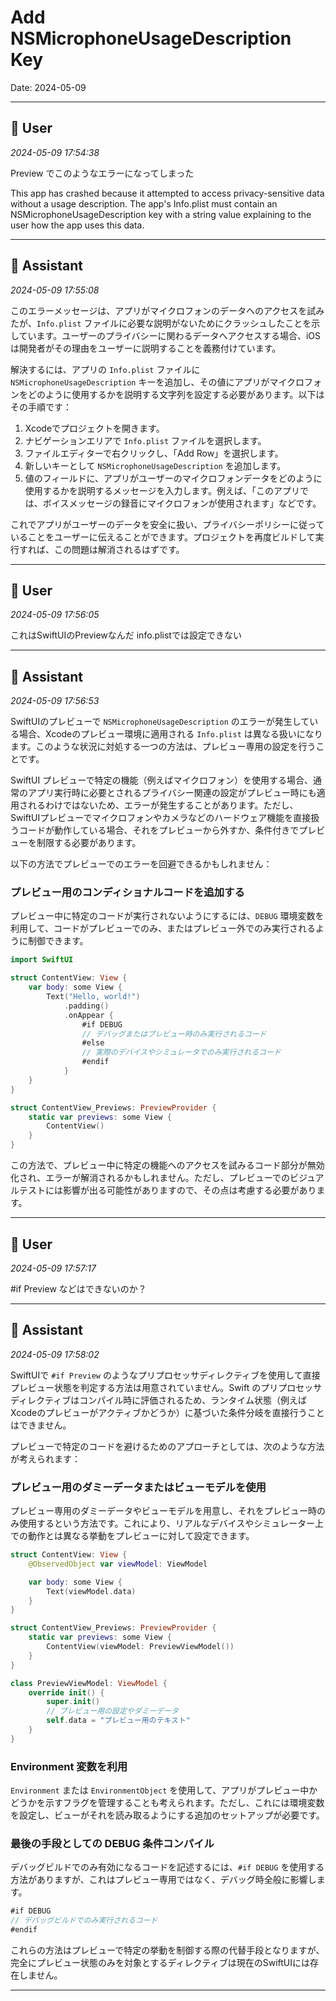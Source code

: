 # Add NSMicrophoneUsageDescription Key

Date: 2024-05-09

---

## 👤 User
*2024-05-09 17:54:38*

Preview でこのようなエラーになってしまった

This app has crashed because it attempted to access privacy-sensitive data without a usage description. The app's Info.plist must contain an NSMicrophoneUsageDescription key with a string value explaining to the user how the app uses this data.

---

## 🤖 Assistant
*2024-05-09 17:55:08*

このエラーメッセージは、アプリがマイクロフォンのデータへのアクセスを試みたが、`Info.plist` ファイルに必要な説明がないためにクラッシュしたことを示しています。ユーザーのプライバシーに関わるデータへアクセスする場合、iOSは開発者がその理由をユーザーに説明することを義務付けています。

解決するには、アプリの `Info.plist` ファイルに `NSMicrophoneUsageDescription` キーを追加し、その値にアプリがマイクロフォンをどのように使用するかを説明する文字列を設定する必要があります。以下はその手順です：

1. Xcodeでプロジェクトを開きます。
2. ナビゲーションエリアで `Info.plist` ファイルを選択します。
3. ファイルエディターで右クリックし、「Add Row」を選択します。
4. 新しいキーとして `NSMicrophoneUsageDescription` を追加します。
5. 値のフィールドに、アプリがユーザーのマイクロフォンデータをどのように使用するかを説明するメッセージを入力します。例えば、「このアプリでは、ボイスメッセージの録音にマイクロフォンが使用されます」などです。

これでアプリがユーザーのデータを安全に扱い、プライバシーポリシーに従っていることをユーザーに伝えることができます。プロジェクトを再度ビルドして実行すれば、この問題は解消されるはずです。

---

## 👤 User
*2024-05-09 17:56:05*

これはSwiftUIのPreviewなんだ info.plistでは設定できない

---

## 🤖 Assistant
*2024-05-09 17:56:53*

SwiftUIのプレビューで `NSMicrophoneUsageDescription` のエラーが発生している場合、Xcodeのプレビュー環境に適用される `Info.plist` は異なる扱いになります。このような状況に対処する一つの方法は、プレビュー専用の設定を行うことです。

SwiftUI プレビューで特定の機能（例えばマイクロフォン）を使用する場合、通常のアプリ実行時に必要とされるプライバシー関連の設定がプレビュー時にも適用されるわけではないため、エラーが発生することがあります。ただし、SwiftUIプレビューでマイクロフォンやカメラなどのハードウェア機能を直接扱うコードが動作している場合、それをプレビューから外すか、条件付きでプレビューを制限する必要があります。

以下の方法でプレビューでのエラーを回避できるかもしれません：

### プレビュー用のコンディショナルコードを追加する
プレビュー中に特定のコードが実行されないようにするには、`DEBUG` 環境変数を利用して、コードがプレビューでのみ、またはプレビュー外でのみ実行されるように制御できます。

```swift
import SwiftUI

struct ContentView: View {
    var body: some View {
        Text("Hello, world!")
            .padding()
            .onAppear {
                #if DEBUG
                // デバッグまたはプレビュー時のみ実行されるコード
                #else
                // 実際のデバイスやシミュレータでのみ実行されるコード
                #endif
            }
    }
}

struct ContentView_Previews: PreviewProvider {
    static var previews: some View {
        ContentView()
    }
}
```

この方法で、プレビュー中に特定の機能へのアクセスを試みるコード部分が無効化され、エラーが解消されるかもしれません。ただし、プレビューでのビジュアルテストには影響が出る可能性がありますので、その点は考慮する必要があります。

---

## 👤 User
*2024-05-09 17:57:17*

#if Preview などはできないのか？

---

## 🤖 Assistant
*2024-05-09 17:58:02*

SwiftUIで `#if Preview` のようなプリプロセッサディレクティブを使用して直接プレビュー状態を判定する方法は用意されていません。Swift のプリプロセッサディレクティブはコンパイル時に評価されるため、ランタイム状態（例えばXcodeのプレビューがアクティブかどうか）に基づいた条件分岐を直接行うことはできません。

プレビューで特定のコードを避けるためのアプローチとしては、次のような方法が考えられます：

### プレビュー用のダミーデータまたはビューモデルを使用
プレビュー専用のダミーデータやビューモデルを用意し、それをプレビュー時のみ使用するという方法です。これにより、リアルなデバイスやシミュレーター上での動作とは異なる挙動をプレビューに対して設定できます。

```swift
struct ContentView: View {
    @ObservedObject var viewModel: ViewModel

    var body: some View {
        Text(viewModel.data)
    }
}

struct ContentView_Previews: PreviewProvider {
    static var previews: some View {
        ContentView(viewModel: PreviewViewModel())
    }
}

class PreviewViewModel: ViewModel {
    override init() {
        super.init()
        // プレビュー用の設定やダミーデータ
        self.data = "プレビュー用のテキスト"
    }
}
```

### Environment 変数を利用
`Environment` または `EnvironmentObject` を使用して、アプリがプレビュー中かどうかを示すフラグを管理することも考えられます。ただし、これには環境変数を設定し、ビューがそれを読み取るようにする追加のセットアップが必要です。

### 最後の手段としての DEBUG 条件コンパイル
デバッグビルドでのみ有効になるコードを記述するには、`#if DEBUG` を使用する方法がありますが、これはプレビュー専用ではなく、デバッグ時全般に影響します。

```swift
#if DEBUG
// デバッグビルドでのみ実行されるコード
#endif
```

これらの方法はプレビューで特定の挙動を制御する際の代替手段となりますが、完全にプレビュー状態のみを対象とするディレクティブは現在のSwiftUIには存在しません。

---
